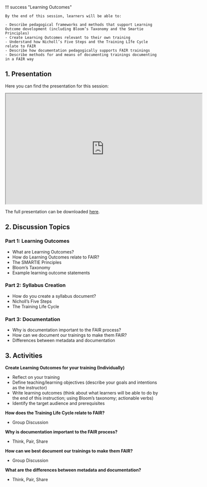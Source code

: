 !!! success "Learning Outcomes"

    By the end of this session, learners will be able to:

    - Describe pedagogical frameworks and methods that support Learning Outcome development (including Bloom’s Taxonomy and the Smartie Principles) 
    - Create Learning Outcomes relevant to their own training 
    - Understand how Nicholl’s Five Steps and the Training LIfe Cycle relate to FAIR
    - Describe how documentation pedagogically supports FAIR trainings 
    - Describe methods for and means of documenting trainings documenting in a FAIR way 
 

## 1. Presentation
Here you can find the presentation for this session: 
 
 <iframe src="https://docs.google.com/presentation/d/11AKe42VhgFKThxRNTGFeQ7vJn1F513X88v_vyPBMc38/preview" width="640" height="360" allow="autoplay"></iframe>

The full presentation can be downloaded [here](https://docs.google.com/presentation/d/11AKe42VhgFKThxRNTGFeQ7vJn1F513X88v_vyPBMc38/edit#slide=id.p).

## 2. Discussion Topics
### Part 1: Learning Outcomes 
- What are Learning Outcomes? 
- How do Learning Outcomes relate to FAIR?
- The SMARTIE Principles
- Bloom’s Taxonomy
- Example learning outcome statements

### Part 2: Syllabus Creation
- How do you create a syllabus document? 
- Nicholl’s Five Steps 
- The Training Life Cycle 

### Part 3: Documentation 
- Why is documentation important to the FAIR process?
- How can we document our trainings to make them FAIR?
- Differences between metadata and documentation 

## 3. Activities 
**Create Learning Outcomes for your training (Individually)**

- Reflect on your training
- Define teaching/learning objectives (describe your goals and intentions as the instructor)
- Write learning outcomes (think about what learners will be able to do by the end of this instruction; using Bloom’s taxonomy; actionable verbs)
- Identify the target audience and prerequisites

**How does the Training Life Cycle relate to FAIR?** 

- Group Discussion

**Why is documentation important to the FAIR process?** 

- Think, Pair, Share

**How can we best document our trainings to make them FAIR?** 

- Group Discussion

**What are the differences between metadata and documentation?** 

- Think, Pair, Share
